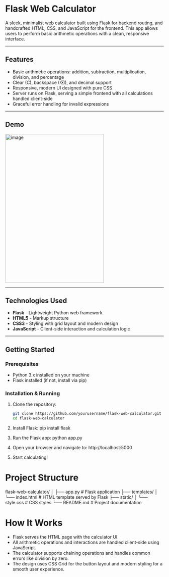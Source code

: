# Flask Web Calculator

A sleek, minimalist web calculator built using Flask for backend routing, and handcrafted HTML, CSS, and JavaScript for the frontend. This app allows users to perform basic arithmetic operations with a clean, responsive interface.

---

## Features

- Basic arithmetic operations: addition, subtraction, multiplication, division, and percentage
- Clear (C), backspace (⌫), and decimal support
- Responsive, modern UI designed with pure CSS
- Server runs on Flask, serving a simple frontend with all calculations handled client-side
- Graceful error handling for invalid expressions

---

## Demo
 
<img width="313" height="471" alt="image" src="https://github.com/user-attachments/assets/0e29e26b-d9d0-4a48-81ba-68395e66c087" />

---

## Technologies Used

- **Flask** - Lightweight Python web framework  
- **HTML5** - Markup structure  
- **CSS3** - Styling with grid layout and modern design  
- **JavaScript** - Client-side interaction and calculation logic  

---

## Getting Started

### Prerequisites

- Python 3.x installed on your machine  
- Flask installed (if not, install via pip)

### Installation & Running

1. Clone the repository:

   ```bash
   git clone https://github.com/yourusername/flask-web-calculator.git
   cd flask-web-calculator

2. Install Flask:
   pip install flask
   
3. Run the Flask app:
   python app.py

4. Open your browser and navigate to:
   http://localhost:5000

5. Start calculating!

# Project Structure
flask-web-calculator/
│
├── app.py              # Flask application
├── templates/
│   └── index.html      # HTML template served by Flask
├── static/
│   └── style.css       # CSS styles
└── README.md           # Project documentation

# How It Works

- Flask serves the HTML page with the calculator UI.
- All arithmetic operations and interactions are handled client-side using JavaScript.
- The calculator supports chaining operations and handles common errors like division by zero.
- The design uses CSS Grid for the button layout and modern styling for a smooth user experience.

